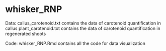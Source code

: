 # whisker_RNP

Data:
callus_carotenoid.txt contains the data of carotenoid quantification in callus
plant_carotenoid.txt contains the data of carotenoid quantification in regenerated shoots

Code:
whisker_RNP.Rmd contains all the code for data visualization
